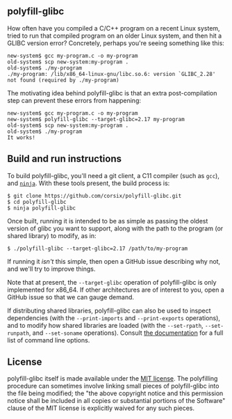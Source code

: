 ## polyfill-glibc

How often have you compiled a C/C++ program on a recent Linux system, tried to run that compiled program on an older Linux system, and then hit a GLIBC version error?
Concretely, perhaps you're seeing something like this:

```
new-system$ gcc my-program.c -o my-program
old-system$ scp new-system:my-program .
old-system$ ./my-program
./my-program: /lib/x86_64-linux-gnu/libc.so.6: version `GLIBC_2.28' not found (required by ./my-program)
```

The motivating idea behind polyfill-glibc is that an extra post-compilation step can prevent these errors from happening:

```
new-system$ gcc my-program.c -o my-program
new-system$ polyfill-glibc --target-glibc=2.17 my-program
old-system$ scp new-system:my-program .
old-system$ ./my-program
It works!
```

## Build and run instructions

To build polyfill-glibc, you'll need a git client, a C11 compiler (such as `gcc`), and [`ninja`](https://github.com/ninja-build/ninja/wiki/Pre-built-Ninja-packages). With these tools present, the build process is:

```
$ git clone https://github.com/corsix/polyfill-glibc.git
$ cd polyfill-glibc
$ ninja polyfill-glibc
```

Once built, running it is intended to be as simple as passing the oldest version of glibc you want to support, along with the path to the program (or shared library) to modify, as in:
```
$ ./polyfill-glibc --target-glibc=2.17 /path/to/my-program
```

If running it _isn't_ this simple, then open a GitHub issue describing why not, and we'll try to improve things.

Note that at present, the `--target-glibc` operation of polyfill-glibc is only implemented for x86_64. If other architectures are of interest to you, open a GitHub issue so that we can gauge demand.

If distributing shared libraries, polyfill-glibc can also be used to inspect dependencies (with the `--print-imports` and `--print-exports` operations), and to modify how shared libraries are loaded (with the `--set-rpath`, `--set-runpath`, and `--set-soname` operations). Consult [the documentation](docs/Command_line_options.md) for a full list of command line options.

## License

polyfill-glibc itself is made available under the [MIT license](https://opensource.org/license/mit). The polyfilling procedure can sometimes involve linking small pieces of polyfill-glibc into the file being modified; the "the above copyright notice and this permission notice shall be included in all copies or substantial portions of the Software" clause of the MIT license is explicitly waived for any such pieces.
